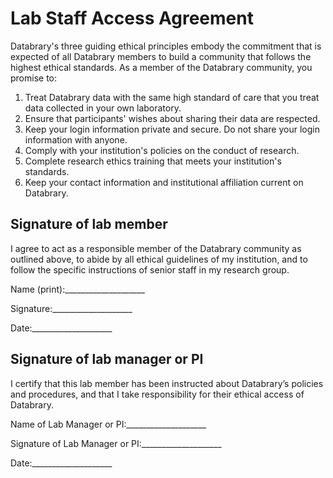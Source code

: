 # Lab Staff Access Agreement

Databrary's three guiding ethical principles embody the commitment that is expected of all Databrary members to build a community that follows the highest ethical standards. As a member of the Databrary community, you promise to:

1. Treat Databrary data with the same high standard of care that you treat data collected in your own laboratory.
2. Ensure that participants' wishes about sharing their data are respected.
3. Keep your login information private and secure. Do not share your login information with anyone.
4. Comply with your institution's policies on the conduct of research.
5. Complete research ethics training that meets your institution's standards.
6. Keep your contact information and institutional affiliation current on Databrary.

## Signature of lab member

I agree to act as a responsible member of the Databrary community as outlined above, to abide by all ethical guidelines of my institution, and to follow the specific instructions of senior staff in my research group.

Name (print):____________________

Signature:____________________

Date:____________________

## Signature of lab manager or PI

I certify that this lab member has been instructed about Databrary’s policies and procedures, and that I take responsibility for their ethical access of Databrary.

Name of Lab Manager or PI:____________________

Signature of Lab Manager or PI:____________________

Date:____________________
